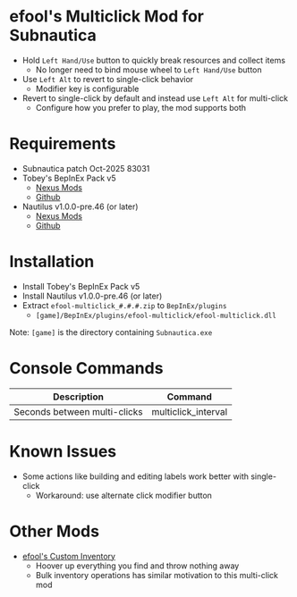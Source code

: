 # efool's Multiclick Mod for Subnautica

- Hold `Left Hand/Use` button to quickly break resources and collect items
	- No longer need to bind mouse wheel to `Left Hand/Use` button
- Use `Left Alt` to revert to single-click behavior
	- Modifier key is configurable
- Revert to single-click by default and instead use `Left Alt` for multi-click
	- Configure how you prefer to play, the mod supports both

# Requirements

- Subnautica patch Oct-2025 83031
- Tobey's BepInEx Pack v5
	- [Nexus Mods](https://www.nexusmods.com/subnautica/mods/1108)
	- [Github](https://github.com/toebeann/BepInEx.Subnautica)
- Nautilus v1.0.0-pre.46 (or later)
	- [Nexus Mods](https://www.nexusmods.com/subnautica/mods/1262)
	- [Github](https://github.com/SubnauticaModding/Nautilus)

# Installation

- Install Tobey's BepInEx Pack v5
- Install Nautilus v1.0.0-pre.46 (or later)
- Extract `efool-multiclick_#.#.#.zip` to `BepInEx/plugins`
	- `[game]/BepInEx/plugins/efool-multiclick/efool-multiclick.dll`

Note: `[game]` is the directory containing `Subnautica.exe`

# Console Commands

| Description                  | Command             |
| ---------------------------- | --------------------|
| Seconds between multi-clicks | multiclick_interval |

# Known Issues

- Some actions like building and editing labels work better with single-click
	- Workaround: use alternate click modifier button

# Other Mods

- [efool's Custom Inventory](https://github.com/03F001/subnautica-efool-custom-inventory)
	- Hoover up everything you find and throw nothing away
	- Bulk inventory operations has similar motivation to this multi-click mod
